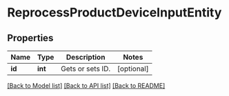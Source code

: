 # ReprocessProductDeviceInputEntity

## Properties
Name | Type | Description | Notes
------------ | ------------- | ------------- | -------------
**id** | **int** | Gets or sets ID. | [optional] 

[[Back to Model list]](../README.md#documentation-for-models) [[Back to API list]](../README.md#documentation-for-api-endpoints) [[Back to README]](../README.md)


